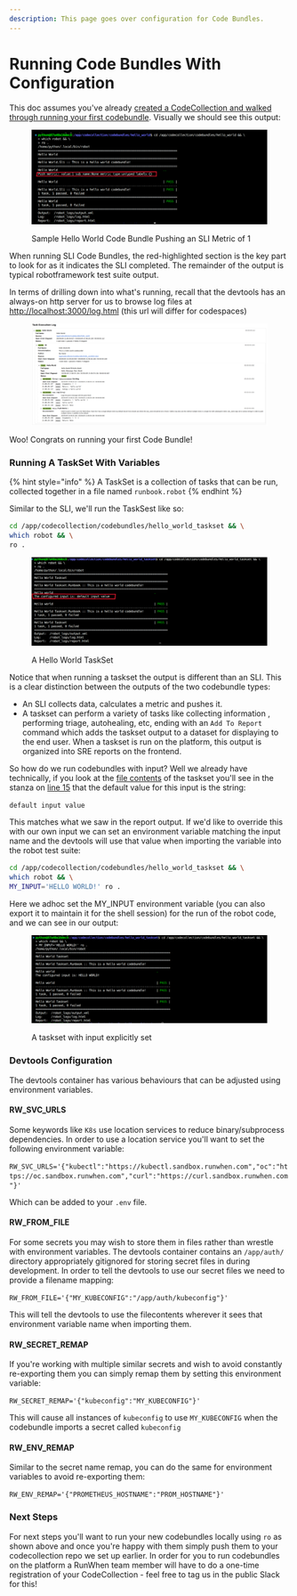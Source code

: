 ```yaml
---
description: This page goes over configuration for Code Bundles.
---
```


# Running Code Bundles With Configuration

This doc assumes you've already [created a CodeCollection and walked through running your first codebundle](running-your-first-codebundle.md). Visually we should see this output:

<figure><img src="../../.gitbook/assets/Screenshot from 2024-01-15 10-09-19.png" alt=""><figcaption><p>Sample Hello World Code Bundle Pushing an SLI Metric of 1</p></figcaption></figure>

When running SLI Code Bundles, the red-highlighted section is the key part to look for as it indicates the SLI completed. The remainder of the output is typical robotframework test suite output.

In terms of drilling down into what's running, recall that the devtools has an always-on http server for us to browse log files at [http://localhost:3000/log.html](http://localhost:3000/log.html) (this url will differ for codespaces)

<figure><img src="../../.gitbook/assets/Screenshot from 2024-01-15 10-12-00.png" alt=""><figcaption></figcaption></figure>

Woo! Congrats on running your first Code Bundle!

### Running A TaskSet With Variables

{% hint style="info" %}
A TaskSet is a collection of tasks that can be run, collected together in a file named `runbook.robot`
{% endhint %}

Similar to the SLI, we'll run the TaskSest like so:

```bash
cd /app/codecollection/codebundles/hello_world_taskset && \
which robot && \
ro .
```

<figure><img src="../../.gitbook/assets/Screenshot from 2024-01-15 10-14-04.png" alt=""><figcaption><p>A Hello World TaskSet</p></figcaption></figure>

Notice that when running a taskset the output is different than an SLI. This is a clear distinction between the outputs of the two codebundle types:

* An SLI collects data, calculates a metric and pushes it.
* A taskset can perform a variety of tasks like collecting information , performing triage, autohealing, etc, ending with an `Add To Report` command which adds the taskset output to a dataset for displaying to the end user. When a taskset is run on the platform, this output is organized into SRE reports on the frontend.

So how do we run codebundles with input? Well we already have technically, if you look at the [file contents](https://github.com/runwhen-contrib/codecollection-template/blob/main/codebundles/hello\_world\_taskset/runbook.robot#L10) of the taskset you'll see in the stanza on [line 15](https://github.com/runwhen-contrib/codecollection-template/blob/main/codebundles/hello\_world\_taskset/runbook.robot#L15) that the default value for this input is the string:

`default input value`

This matches what we saw in the report output. If we'd like to override this with our own input we can set an environment variable matching the input name and the devtools will use that value when importing the variable into the robot test suite:

```bash
cd /app/codecollection/codebundles/hello_world_taskset && \
which robot && \
MY_INPUT='HELLO WORLD!' ro .
```

Here we adhoc set the MY\_INPUT environment variable (you can also export it to maintain it for the shell session) for the run of the robot code, and we can see in our output:

<figure><img src="../../.gitbook/assets/8.png" alt=""><figcaption><p>A taskset with input explicitly set</p></figcaption></figure>

### Devtools Configuration

The devtools container has various behaviours that can be adjusted using environment variables.

#### RW\_SVC\_URLS

Some keywords like `K8s` use location services to reduce binary/subprocess dependencies. In order to use a location service you'll want to set the following environment variable:

`RW_SVC_URLS='{"kubectl":"https://kubectl.sandbox.runwhen.com","oc":"https://oc.sandbox.runwhen.com","curl":"https://curl.sandbox.runwhen.com"}'`

Which can be added to your `.env` file.

#### RW\_FROM\_FILE

For some secrets you may wish to store them in files rather than wrestle with environment variables. The devtools container contains an `/app/auth/` directory appropriately gitignored for storing secret files in during development. In order to tell the devtools to use our secret files we need to provide a filename mapping:

`RW_FROM_FILE='{"MY_KUBECONFIG":"/app/auth/kubeconfig"}'`

This will tell the devtools to use the filecontents wherever it sees that environment variable name when importing them.

#### RW\_SECRET\_REMAP

If you're working with multiple similar secrets and wish to avoid constantly re-exporting them you can simply remap them by setting this environment variable:

`RW_SECRET_REMAP='{"kubeconfig":"MY_KUBECONFIG"}'`

This will cause all instances of `kubeconfig` to use `MY_KUBECONFIG` when the codebundle imports a secret called `kubeconfig`

#### RW\_ENV\_REMAP

Similar to the secret name remap, you can do the same for environment variables to avoid re-exporting them:

`RW_ENV_REMAP='{"PROMETHEUS_HOSTNAME":"PROM_HOSTNAME"}'`

### Next Steps

For next steps you'll want to run your new codebundles locally using `ro` as shown above and once you're happy with them simply push them to your codecollection repo we set up earlier. In order for you to run codebundles on the platform a RunWhen team member will have to do a one-time registration of your CodeCollection - feel free to tag us in the public Slack for this!

